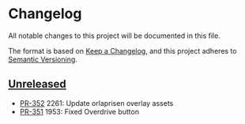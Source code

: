 # Changelog

All notable changes to this project will be documented in this file.

The format is based on [Keep a Changelog](https://keepachangelog.com/en/1.1.0/),
and this project adheres to [Semantic Versioning](https://semver.org/spec/v2.0.0.html).

## [Unreleased]

* [PR-352](https://github.com/eReolen/base/pull/352)
  2261: Update orlaprisen overlay assets
* [PR-351](https://github.com/eReolen/base/pull/351)
  1953: Fixed Overdrive button

[Unreleased]: https://github.com/eReolen/base
